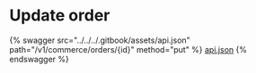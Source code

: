 # Update order

{% swagger src="../../../.gitbook/assets/api.json" path="/v1/commerce/orders/{id}" method="put" %}
[api.json](../../../.gitbook/assets/api.json)
{% endswagger %}
